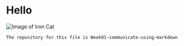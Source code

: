 # <h1> Hello

![Image of Iron Cat](https://octodex.github.com/images/ironcat.jpg)


```
The repository for this file is Week01-communicate-using-markdown
```
